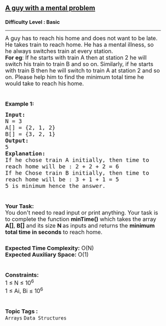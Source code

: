 <h2><a href="https://www.geeksforgeeks.org/problems/a-guy-with-a-mental-problem1604/1?page=2&category=Arrays&difficulty=Basic&status=unsolved&sortBy=submissions">A guy with a mental problem</a></h2><h3>Difficulty Level : Basic</h3><hr><div class="problems_problem_content__Xm_eO"><p><span style="font-size:18px">A guy has to reach his home and does not want to be late. He takes train to reach home. He has a mental illness, so he always switches train at every station.<br>
<strong>For eg</strong>: If he starts with train A then at station 2 he will switch his train to train B and so on. Similarly, if he starts with train B then he will switch to train A at station 2 and so on. Please help him to find the minimum total time he would take to reach his home.</span></p>

<p>&nbsp;</p>

<p><span style="font-size:18px"><strong>Example 1:</strong></span></p>

<pre><span style="font-size:18px"><strong>Input:</strong>
N = 3
A[] = {2, 1, 2}
B[] = {3, 2, 1}
<strong>Output:</strong>
5
<strong>Explanation:</strong>
If he chose train A initially, then time to
reach home will be : 2 + 2 + 2 = 6 
If he Chose train B initially, then time to
reach home will be : 3 + 1 + 1 = 5
5 is minimum hence the answer.</span></pre>

<p>&nbsp;</p>

<p><span style="font-size:18px"><strong>Your Task:&nbsp;&nbsp;</strong><br>
You don't need to read input or print anything. Your task is to complete the function <strong>minTime()</strong>&nbsp;which takes the array <strong>A[]</strong>, <strong>B[]</strong> and its size <strong>N </strong>as inputs and returns the <strong>minimum total time in seconds</strong> to reach home.</span></p>

<p><br>
<span style="font-size:18px"><strong>Expected Time Complexity:</strong> O(N)<br>
<strong>Expected Auxiliary Space:</strong> O(1)</span></p>

<p>&nbsp;</p>

<p><span style="font-size:18px"><strong>Constraints:</strong><br>
1 ≤ N ≤ 10<sup>6</sup><br>
1 ≤ Ai, Bi ≤ 10<sup>6</sup></span></p>
</div><br><p><span style=font-size:18px><strong>Topic Tags : </strong><br><code>Arrays</code>&nbsp;<code>Data Structures</code>&nbsp;